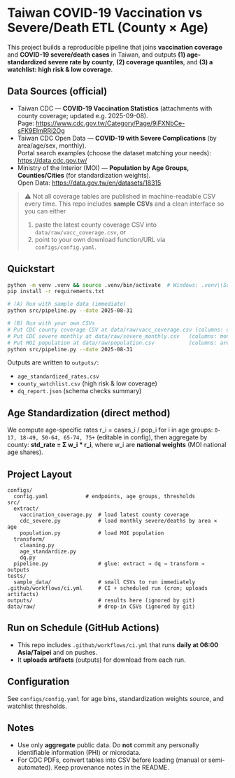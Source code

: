 # Taiwan COVID-19 Vaccination vs Severe/Death ETL (County × Age)

This project builds a reproducible pipeline that joins **vaccination coverage** and **COVID-19 severe/death cases** in Taiwan,
and outputs **(1) age-standardized severe rate by county**, **(2) coverage quantiles**, and **(3) a watchlist: high risk & low coverage**.

## Data Sources (official)
- Taiwan CDC — **COVID-19 Vaccination Statistics** (attachments with county coverage; updated e.g. 2025-09-08).  
  Page: https://www.cdc.gov.tw/Category/Page/9jFXNbCe-sFK9EImRRi2Og
- Taiwan CDC Open Data — **COVID-19 with Severe Complications** (by area/age/sex, monthly).  
  Portal search examples (choose the dataset matching your needs): https://data.cdc.gov.tw/
- Ministry of the Interior (MOI) — **Population by Age Groups, Counties/Cities** (for standardization weights).  
  Open Data: https://data.gov.tw/en/datasets/18315

> ⚠️ Not all coverage tables are published in machine-readable CSV every time. This repo includes **sample CSVs** and a clean interface so you can either
> 1) paste the latest county coverage CSV into `data/raw/vacc_coverage.csv`, or  
> 2) point to your own download function/URL via `configs/config.yaml`.

## Quickstart
```bash
python -m venv .venv && source .venv/bin/activate  # Windows: .venv\\Scripts\\activate
pip install -r requirements.txt

# (A) Run with sample data (immediate)
python src/pipeline.py --date 2025-08-31

# (B) Run with your own CSVs
# Put CDC county coverage CSV at data/raw/vacc_coverage.csv (columns: date,area,coverage_1st,coverage_2nd)
# Put CDC severe monthly at data/raw/severe_monthly.csv   (columns: month,area,age_group,severe_cases,deaths)
# Put MOI population at data/raw/population.csv           (columns: area,age_group,population)
python src/pipeline.py --date 2025-08-31
```

Outputs are written to `outputs/`:
- `age_standardized_rates.csv`
- `county_watchlist.csv` (high risk & low coverage)
- `dq_report.json` (schema checks summary)

## Age Standardization (direct method)
We compute age-specific rates r_i = cases_i / pop_i for i in age groups: `0-17, 18-49, 50-64, 65-74, 75+` (editable in config),
then aggregate by county: **std_rate = Σ w_i * r_i**, where w_i are **national weights** (MOI national age shares).

## Project Layout
```
configs/
  config.yaml            # endpoints, age groups, thresholds
src/
  extract/
    vaccination_coverage.py  # load latest county coverage
    cdc_severe.py            # load monthly severe/deaths by area × age
    population.py            # load MOI population
  transform/
    cleaning.py
    age_standardize.py
    dq.py
  pipeline.py                # glue: extract → dq → transform → outputs
tests/
  sample_data/               # small CSVs to run immediately
.github/workflows/ci.yml     # CI + scheduled run (cron; uploads artifacts)
outputs/                     # results here (ignored by git)
data/raw/                    # drop-in CSVs (ignored by git)
```

## Run on Schedule (GitHub Actions)
- This repo includes `.github/workflows/ci.yml` that runs **daily at 06:00 Asia/Taipei** and on pushes.
- It **uploads artifacts** (outputs) for download from each run.

## Configuration
See `configs/config.yaml` for age bins, standardization weights source, and watchlist thresholds.

## Notes
- Use only **aggregate** public data. Do **not** commit any personally identifiable information (PHI) or microdata.
- For CDC PDFs, convert tables into CSV before loading (manual or semi-automated). Keep provenance notes in the README.
